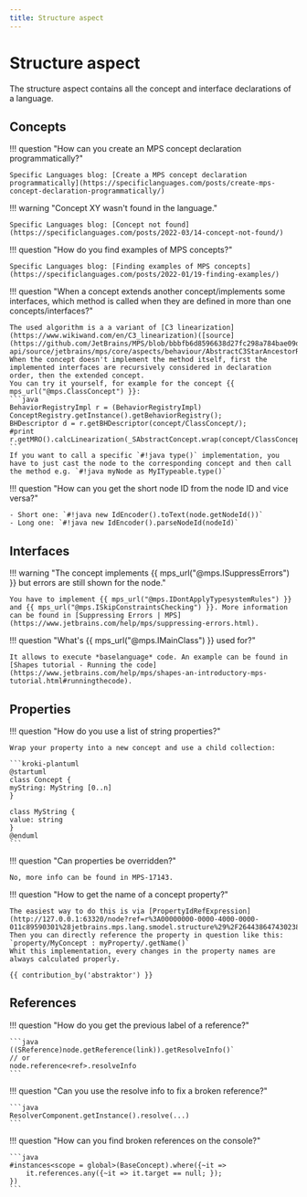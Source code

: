 ```yaml
---
title: Structure aspect
---
```


# Structure aspect

The structure aspect contains all the concept and interface declarations of a language.

## Concepts

!!! question "How can you create an MPS concept declaration programmatically?"

    Specific Languages blog: [Create a MPS concept declaration programmatically](https://specificlanguages.com/posts/create-mps-concept-declaration-programmatically/)

!!! warning "Concept XY wasn't found in the language."

    Specific Languages blog: [Concept not found](https://specificlanguages.com/posts/2022-03/14-concept-not-found/)

!!! question "How do you find examples of MPS concepts?"

    Specific Languages blog: [Finding examples of MPS concepts](https://specificlanguages.com/posts/2022-01/19-finding-examples/)

!!! question "When a concept extends another concept/implements some interfaces, which method is called when they are defined in more than one concepts/interfaces?"

    The used algorithm is a a variant of [C3 linearization](https://www.wikiwand.com/en/C3_linearization)([source](https://github.com/JetBrains/MPS/blob/bbbfb6d8596638d27fc298a784bae09dc78e4d1e/core/aspects/behavior/behavior-api/source/jetbrains/mps/core/aspects/behaviour/AbstractC3StarAncestorResolutionOrder.java#L30)). When the concept doesn't implement the method itself, first the implemented interfaces are recursively considered in declaration order, then the extended concept.
    You can try it yourself, for example for the concept {{ mps_url("@mps.ClassConcept") }}:
    ```java
    BehaviorRegistryImpl r = (BehaviorRegistryImpl) ConceptRegistry.getInstance().getBehaviorRegistry();
    BHDescriptor d = r.getBHDescriptor(concept/ClassConcept/);
    #print r.getMRO().calcLinearization(_SAbstractConcept.wrap(concept/ClassConcept/));
    ```
    If you want to call a specific `#!java type()` implementation, you have to just cast the node to the corresponding concept and then call the method e.g. `#!java myNode as MyITypeable.type()`

!!! question "How can you get the short node ID from the node ID and vice versa?"

    - Short one: `#!java new IdEncoder().toText(node.getNodeId())`
    - Long one: `#!java new IdEncoder().parseNodeId(nodeId)`

## Interfaces

!!! warning "The concept implements {{ mps_url("@mps.ISuppressErrors") }} but errors are still shown for the node."

    You have to implement {{ mps_url("@mps.IDontApplyTypesystemRules") }} and {{ mps_url("@mps.ISkipConstraintsChecking") }}. More information can be found in [Suppressing Errors | MPS](https://www.jetbrains.com/help/mps/suppressing-errors.html).

!!! question "What's {{ mps_url("@mps.IMainClass") }} used for?"

    It allows to execute *baselanguage* code. An example can be found in [Shapes tutorial - Running the code](https://www.jetbrains.com/help/mps/shapes-an-introductory-mps-tutorial.html#runningthecode).

## Properties

!!! question "How do you use a list of string properties?"

    Wrap your property into a new concept and use a child collection:

    ```kroki-plantuml
    @startuml
    class Concept {
    myString: MyString [0..n]
    }

    class MyString {
    value: string
    }
    @enduml
    ```

!!! question "Can properties be overridden?"

    No, more info can be found in MPS-17143.

!!! question "How to get the name of a concept property?"

    The easiest way to do this is via [PropertyIdRefExpression](http://127.0.0.1:63320/node?ref=r%3A00000000-0000-4000-0000-011c89590301%28jetbrains.mps.lang.smodel.structure%29%2F2644386474302386080). Then you can directly reference the property in question like this:
    `property/MyConcept : myProperty/.getName()`
    Whit this implementation, every changes in the property names are always calculated properly.

    {{ contribution_by('abstraktor') }}

## References

!!! question "How do you get the previous label of a reference?"

    ```java
    ((SReference)node.getReference(link)).getResolveInfo()` 
    // or
    node.reference<ref>.resolveInfo
    ```

!!! question "Can you use the resolve info to fix a broken reference?"

    ```java
    ResolverComponent.getInstance().resolve(...)
    ```

!!! question "How can you find broken references on the console?"

    ```java
    #instances<scope = global>(BaseConcept).where({~it => 
        it.references.any({~it => it.target == null; });
    })
    ```